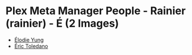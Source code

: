 # Plex Meta Manager People - Rainier (rainier) - É (2 Images)

* [Élodie Yung](https://raw.githubusercontent.com/meisnate12/Plex-Meta-Manager-People-rainier/master/É/Images/%C3%89lodie%20Yung.jpg)
* [Éric Toledano](https://raw.githubusercontent.com/meisnate12/Plex-Meta-Manager-People-rainier/master/É/Images/%C3%89ric%20Toledano.jpg)